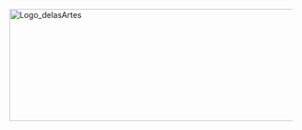 <a href='https://delasartes.vercel.app/home'><img align="center" alt="Logo_delasArtes" height="200" width="600" src="https://imgur.com/Kmll7cQ.png"></a>
